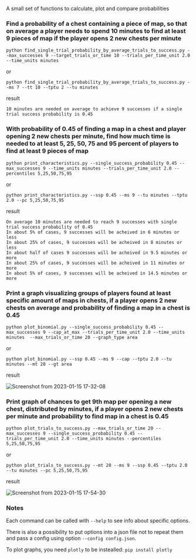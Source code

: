 A small set of functions to calculate, plot and compare probabilities

### Find a probability of a chest containing a piece of map, so that on average a player needs to spend 10 minutes to find at least 9 pieces of map if the player opens 2 new chests per minute

```
python find_single_trial_probability_by_average_trials_to_success.py --max_successes 9 --target_trials_or_time 10 --trials_per_time_unit 2.0 --time_units minutes
```

or

```
python find_single_trial_probability_by_average_trials_to_success.py --ms 7 --tt 10 --tptu 2 --tu minutes
```

result

```
10 minutes are needed on average to achieve 9 successes if a single trial success probability is 0.45
```

### With probability of 0.45 of finding a map in a chest and player opening 2 new chests per minute, find how much time is needed to at least 5, 25, 50, 75 and 95 percent of players to find at least 9 pieces of map

```
python print_characteristics.py --single_success_probability 0.45 --max_successes 9 --time_units minutes --trials_per_time_unit 2.0 --percentiles 5,25,50,75,95
```

or

```
python print_characteristics.py --ssp 0.45 --ms 9 --tu minutes --tptu 2.0 --pc 5,25,50,75,95
```

result

```
On average 10 minutes are needed to reach 9 successes with single trial success probability of 0.45
In about 5% of cases, 9 successes will be acheived in 6 minutes or less
In about 25% of cases, 9 successes will be acheived in 8 minutes or less
In about half of cases 9 successes will be acheived in 9.5 minutes or more
In about 25% of cases, 9 successes will be acheived in 11 minutes or more
In about 5% of cases, 9 successes will be acheived in 14.5 minutes or more
```

### Print a graph visualizing groups of players found at least specific amount of maps in chests, if a player opens 2 new chests on average and probability of finding a map in a chest is 0.45

```
python plot_binomial.py --single_success_probability 0.45 --max_successes 9 --cap_at_max --trials_per_time_unit 2.0 --time_units minutes  --max_trials_or_time 20 --graph_type area
```

or

```
python plot_binomial.py --ssp 0.45 --ms 9 --cap --tptu 2.0 --tu minutes --mt 20 --gt area
```

result

![Screenshot from 2023-01-15 17-32-08](https://user-images.githubusercontent.com/24990031/212554140-d02c7dd1-7225-4109-b7bf-bc3150609480.png)

### Print graph of chances to get 9th map per opening a new chest, distributed by minutes, if a player opens 2 new chests per minute and probability to find map in a chest is 0.45

```
python plot_trials_to_success.py --max_trials_or_time 20 --max_successes 9 --single_success_probability 0.45 --trials_per_time_unit 2.0 --time_units minutes --percentiles 5,25,50,75,95
```

or

```
python plot_trials_to_success.py --mt 20 --ms 9 --ssp 0.45 --tptu 2.0 --tu minutes --pc 5,25,50,75,95
```

result

![Screenshot from 2023-01-15 17-54-30](https://user-images.githubusercontent.com/24990031/212554792-723680d3-3cfb-48bb-8330-336f60cfa4fc.png)

### Notes

Each command can be called with `--help` to see info about specific options.

There is also a possibility to put options into a json file not to repeat them and pass a config using option `--config config.json`.

To plot graphs, you need `plotly` to be instealled: `pip install plotly`
